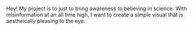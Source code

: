 Hey! My project is to just to bring awareness to believing in science. With misinformation at an all time high, I want to create a simple visual that is aestheically pleasing to the eye.
